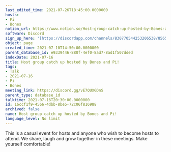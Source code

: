 ```yaml
---
last_edited_time: 2021-07-26T18:45:00.0000000
hosts:
- Pi
- Bones
notion_url: https://www.notion.so/Host-group-catch-up-hosted-by-Bones-and-Pi-16ccf1f945664dbb8be572c06f816988
software: Discord
sign_up_here: '[https://discordapp.com/channels/830770544253206538/856580095464046620/863309109738078228](https://discordapp.com/channels/830770544253206538/856580095464046620/863309109738078228)'
object: page
created_time: 2021-07-10T14:50:00.0000000
parent_database_id: e9339446-880f-4ef0-8ad7-8ad1f507dded
indexDate: 2021-07-16
title: Host group catch up hosted by Bones and Pi!
tags:
- Talk
- 2021-07-16
- Pi
- Bones
meeting_link: https://discord.gg/vE7QUXGDnS
parent_type: database_id
talktime: 2021-07-16T20:30:00.0000000
id: 16ccf1f9-4566-4dbb-8be5-72c06f816988
archived: false
name: Host group catch up hosted by Bones and Pi!
language_level: No limit
---
```


This is a casual event for hosts and anyone who wish to become hosts to attend.  We share, laugh and grow together in these meetings.  Make yourself comfortable!






